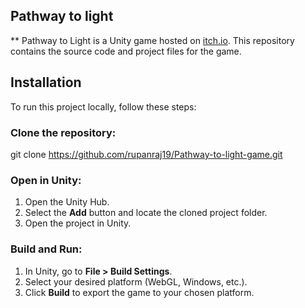 ## Pathway to light

** Pathway to Light is a Unity game hosted on [itch.io](itch.io/game/edit/2930899). This repository contains the source code and project files for the game.

## Installation

To run this project locally, follow these steps:

### Clone the repository:

git clone https://github.com/rupanraj19/Pathway-to-light-game.git

### Open in Unity:

1. Open the Unity Hub.
2. Select the **Add** button and locate the cloned project folder.
3. Open the project in Unity.

### Build and Run:

1. In Unity, go to **File > Build Settings**.
2. Select your desired platform (WebGL, Windows, etc.).
3. Click **Build** to export the game to your chosen platform.
